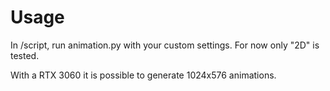   # Usage
  
  In /script, run animation.py with your custom settings. For now only "2D" is tested. 
  
  With a RTX 3060 it is possible to generate 1024x576 animations.
